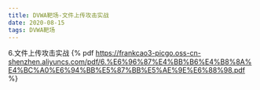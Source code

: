 ```yaml
---
title: DVWA靶场-文件上传攻击实战
date: 2020-08-15
tags: DVWA靶场
---
```

6.文件上传攻击实战
{% pdf https://frankcao3-picgo.oss-cn-shenzhen.aliyuncs.com/pdf/6.%E6%96%87%E4%BB%B6%E4%B8%8A%E4%BC%A0%E6%94%BB%E5%87%BB%E5%AE%9E%E6%88%98.pdf %}